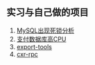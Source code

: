 ## 实习与自己做的项目 ##

1. [MySQL出现死锁分析](https://github.com/chenxianrui/essay/blob/master/doc/%E5%AE%9E%E4%B9%A0%E4%B8%AD%E9%81%87%E5%88%B0%E7%9A%84%E4%B8%80%E4%BA%9B%E9%97%AE%E9%A2%98%E4%BB%A5%E5%8F%8A%E6%80%9D%E8%80%83/MySQL%E5%87%BA%E7%8E%B0%E6%AD%BB%E9%94%81%E5%8E%9F%E5%9B%A0%E5%8F%8A%E6%83%85%E5%86%B5%E5%88%86%E6%9E%90.md)
2. [支付数据库高CPU](https://github.com/chenxianrui/essay/blob/master/doc/%E5%AE%9E%E4%B9%A0%E4%B8%AD%E9%81%87%E5%88%B0%E7%9A%84%E4%B8%80%E4%BA%9B%E9%97%AE%E9%A2%98%E4%BB%A5%E5%8F%8A%E6%80%9D%E8%80%83/%E6%94%AF%E4%BB%98%E6%95%B0%E6%8D%AE%E5%BA%93%E9%AB%98CPU%E9%97%AE%E9%A2%98.md)
3. [export-tools](https://github.com/chenxianrui/export-tools)
4. [cxr-rpc](https://github.com/chenxianrui/cxr-rpc)

